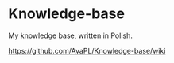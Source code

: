 # Knowledge-base
My knowledge base, written in Polish.

https://github.com/AvaPL/Knowledge-base/wiki

